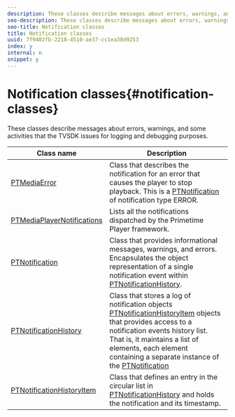 ```yaml
---
description: These classes describe messages about errors, warnings, and some activities that the TVSDK issues for logging and debugging purposes.
seo-description: These classes describe messages about errors, warnings, and some activities that the TVSDK issues for logging and debugging purposes.
seo-title: Notification classes
title: Notification classes
uuid: 7f9402fb-2218-4510-ae37-cc1ea38d9253
index: y
internal: n
snippet: y
---
```


# Notification classes{#notification-classes}

These classes describe messages about errors, warnings, and some activities that the TVSDK issues for logging and debugging purposes.

|  Class name  | Description  |
|---|---|
| [PTMediaError](http://help.adobe.com/en_US/primetime/api/psdk/appledoc/Classes/PTMediaError.html)  |Class that describes the notification for an error that causes the player to stop playback. This is a [PTNotification](http://help.adobe.com/en_US/primetime/api/psdk/appledoc/Classes/PTNotification.html) of notification type ERROR.  |
| [PTMediaPlayerNotifications](http://help.adobe.com/en_US/primetime/api/psdk/appledoc/Classes/PTMediaPlayerNotifications.html)  | Lists all the notifications dispatched by the Primetime Player framework.  |
| [PTNotification](http://help.adobe.com/en_US/primetime/api/psdk/appledoc/Classes/PTNotification.html)  |Class that provides informational messages, warnings, and errors. Encapsulates the object representation of a single notification event within [PTNotificationHistory](http://help.adobe.com/en_US/primetime/api/psdk/appledoc/Classes/PTNotificationHistory.html).  |
| [PTNotificationHistory](http://help.adobe.com/en_US/primetime/api/psdk/appledoc/Classes/PTNotificationHistory.html)  |Class that stores a log of notification objects [PTNotificationHistoryItem](http://help.adobe.com/en_US/primetime/api/psdk/appledoc/Classes/PTNotificationHistoryItem.html) objects that provides access to a notification events history list. That is, it maintains a list of elements, each element containing a separate instance of the [PTNotification](http://help.adobe.com/en_US/primetime/api/psdk/appledoc/Classes/PTNotification.html)  |
| [PTNotificationHistoryItem](http://help.adobe.com/en_US/primetime/api/psdk/appledoc/Classes/PTNotificationHistoryItem.html)  |Class that defines an entry in the circular list in [PTNotificationHistory](http://help.adobe.com/en_US/primetime/api/psdk/appledoc/Classes/PTNotificationHistory.html) and holds the notification and its timestamp.  |

